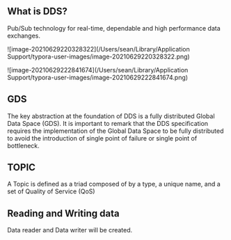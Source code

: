 ## What is DDS?

Pub/Sub technology for real-time, dependable and high performance data exchanges.

![image-20210629220328322](/Users/sean/Library/Application Support/typora-user-images/image-20210629220328322.png)

![image-20210629222841674](/Users/sean/Library/Application Support/typora-user-images/image-20210629222841674.png)

## GDS

The key abstraction at the foundation of DDS is a fully distributed Global Data Space (GDS). It is important to remark that the DDS specification requires the implementation of the Global Data Space to be fully distributed to avoid the introduction of single point of failure or single point of bottleneck.

## TOPIC

A Topic is defined as a triad composed of by a type, a unique name, and a set of Quality of Service (QoS)

## Reading and Writing data

Data reader and Data writer will be created.